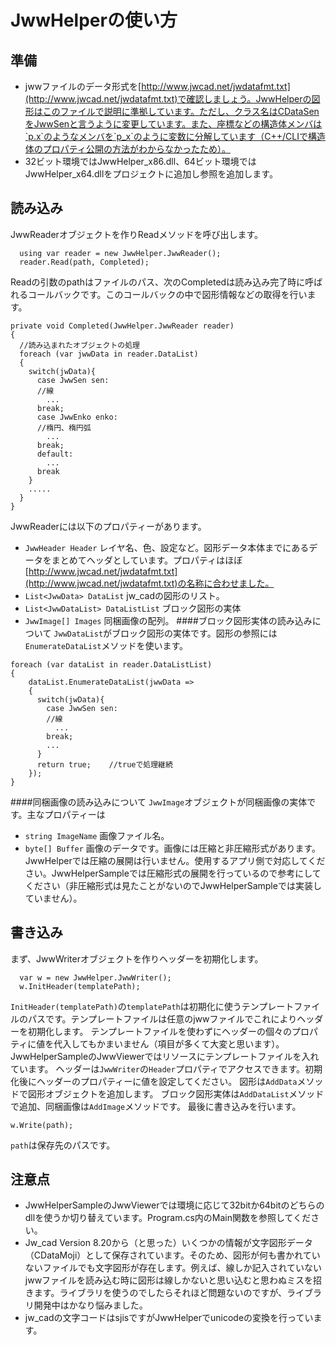 # JwwHelperの使い方
## 準備
- jwwファイルのデータ形式を[http://www.jwcad.net/jwdatafmt.txt](http://www.jwcad.net/jwdatafmt.txt)で確認しましょう。JwwHelperの図形はこのファイルで説明に準拠しています。ただし、クラス名はCDataSenをJwwSenと言うように変更しています。また、座標などの構造体メンバは`p.x`のようなメンバを`p_x`のように変数に分解しています（C++/CLIで構造体のプロパティ公開の方法がわからなかったため）。
- 32ビット環境ではJwwHelper_x86.dll、64ビット環境ではJwwHelper_x64.dllをプロジェクトに追加し参照を追加します。


## 読み込み
JwwReaderオブジェクトを作りReadメソッドを呼び出します。
  ~~~
    using var reader = new JwwHelper.JwwReader();
    reader.Read(path, Completed);
  ~~~
Readの引数のpathはファイルのパス、次のCompletedは読み込み完了時に呼ばれるコールバックです。このコールバックの中で図形情報などの取得を行います。
~~~
private void Completed(JwwHelper.JwwReader reader)
{  
  //読み込まれたオブジェクトの処理
  foreach (var jwwData in reader.DataList)
  {
    switch(jwData){
      case JwwSen sen:
      //線
        ...
      break;
      case JwwEnko enko:
      //楕円、楕円弧
        ...
      break;
      default:
        ...
      break
    }
    .....
  }
}
~~~
JwwReaderには以下のプロパティーがあります。
- `JwwHeader Header`<a id="JwwHeader"></a>
  レイヤ名、色、設定など。図形データ本体までにあるデータをまとめてヘッダとしています。プロパティはほぼ[http://www.jwcad.net/jwdatafmt.txt](http://www.jwcad.net/jwdatafmt.txt)の名称に合わせました。
- `List<JwwData> DataList`
  jw_cadの図形のリスト。
- `List<JwwDataList> DataListList`
  ブロック図形の実体
- `JwwImage[] Images`
  同梱画像の配列。
####ブロック図形実体の読み込みについて
`JwwDataList`がブロック図形の実体です。図形の参照には`EnumerateDataList`メソッドを使います。
~~~
foreach (var dataList in reader.DataListList)
{
    dataList.EnumerateDataList(jwwData =>
    {
      switch(jwData){
        case JwwSen sen:
        //線
          ...
        break;
        ...
      }
      return true;    //trueで処理継続
    });
}
~~~
####同梱画像の読み込みについて
`JwwImage`オブジェクトが同梱画像の実体です。主なプロパティーは
- `string ImageName`
  画像ファイル名。
- `byte[] Buffer`
  画像のデータです。画像には圧縮と非圧縮形式があります。JwwHelperでは圧縮の展開は行いません。使用するアプリ側で対応してください。JwwHelperSampleでは圧縮形式の展開を行っているので参考にしてください（非圧縮形式は見たことがないのでJwwHelperSampleでは実装していません）。


## 書き込み
まず、JwwWriterオブジェクトを作りヘッダーを初期化します。
~~~
  var w = new JwwHelper.JwwWriter();
  w.InitHeader(templatePath);
~~~ 
`InitHeader(templatePath)`の`templatePath`は初期化に使うテンプレートファイルのパスです。テンプレートファイルは任意のjwwファイルでこれによりヘッダーを初期化します。
テンプレートファイルを使わずにヘッダーの個々のプロパティに値を代入してもかまいません（項目が多くて大変と思います）。JwwHelperSampleのJwwViewerではリソースにテンプレートファイルを入れています。
ヘッダーは`JwwWriter`の`Header`プロパティでアクセスできます。初期化後にヘッダーのプロパティーに値を設定してください。
図形は`AddData`メソッドで図形オブジェクトを追加します。
ブロック図形実体は`AddDataList`メソッドで追加、同梱画像は`AddImage`メソッドです。
最後に書き込みを行います。
~~~
w.Write(path);
~~~
`path`は保存先のパスです。

## 注意点
- JwwHelperSampleのJwwViewerでは環境に応じて32bitか64bitのどちらのdllを使うか切り替えています。Program.cs内のMain関数を参照してください。
- Jw_cad Version 8.20から（と思った）いくつかの情報が文字図形データ（CDataMoji）として保存されています。そのため、図形が何も書かれていないファイルでも文字図形が存在します。例えば、線しか記入されていないjwwファイルを読み込む時に図形は線しかないと思い込むと思わぬミスを招きます。ライブラリを使うのでしたらそれほど問題ないのですが、ライブラリ開発中はかなり悩みました。
- jw_cadの文字コードはsjisですがJwwHelperでunicodeの変換を行っています。
